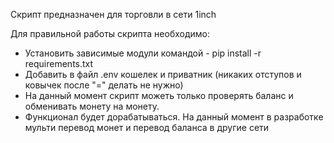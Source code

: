 Скрипт предназначен для торговли в сети 1inch

Для правильной работы скрипта необходимо:

- Установить зависимые модули командой - pip install -r requirements.txt
- Добавить в файл .env кошелек и приватник (никаких отступов и ковычек после "=" делать не нужно)
- На данный момент скрипт можеть только проверять баланс и обменивать монету на монету.
- Функционал будет дорабатываться. На данный момент в разработке мульти перевод монет и перевод баланса в другие сети
